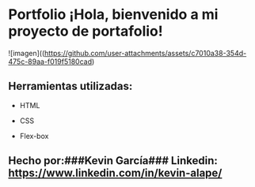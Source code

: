 # Portfolio ¡Hola, bienvenido a mi proyecto de portafolio!

![imagen]((https://github.com/user-attachments/assets/c7010a38-354d-475c-89aa-f019f5180cad)

## Herramientas utilizadas:
* HTML

* CSS

* Flex-box

## Hecho por:###Kevin García### Linkedin: https://www.linkedin.com/in/kevin-alape/
